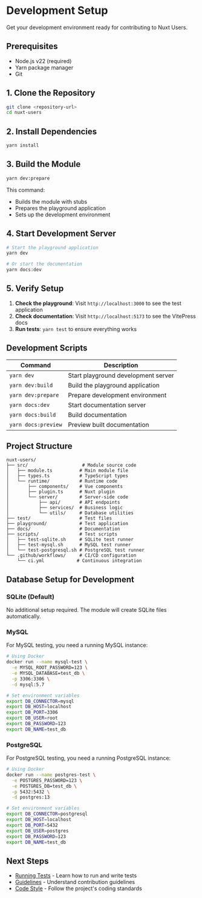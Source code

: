 # Development Setup

Get your development environment ready for contributing to Nuxt Users.

## Prerequisites

- Node.js v22 (required)
- Yarn package manager
- Git

## 1. Clone the Repository

```bash
git clone <repository-url>
cd nuxt-users
```

## 2. Install Dependencies

```bash
yarn install
```

## 3. Build the Module

```bash
yarn dev:prepare
```

This command:
- Builds the module with stubs
- Prepares the playground application
- Sets up the development environment

## 4. Start Development Server

```bash
# Start the playground application
yarn dev

# Or start the documentation
yarn docs:dev
```

## 5. Verify Setup

1. **Check the playground**: Visit `http://localhost:3000` to see the test application
2. **Check documentation**: Visit `http://localhost:5173` to see the VitePress docs
3. **Run tests**: `yarn test` to ensure everything works

## Development Scripts

| Command | Description |
|---------|-------------|
| `yarn dev` | Start playground development server |
| `yarn dev:build` | Build the playground application |
| `yarn dev:prepare` | Prepare development environment |
| `yarn docs:dev` | Start documentation server |
| `yarn docs:build` | Build documentation |
| `yarn docs:preview` | Preview built documentation |

## Project Structure

```
nuxt-users/
├── src/                    # Module source code
│   ├── module.ts          # Main module file
│   ├── types.ts           # TypeScript types
│   └── runtime/           # Runtime code
│       ├── components/    # Vue components
│       ├── plugin.ts      # Nuxt plugin
│       └── server/        # Server-side code
│           ├── api/       # API endpoints
│           ├── services/  # Business logic
│           └── utils/     # Database utilities
├── test/                  # Test files
├── playground/            # Test application
├── docs/                  # Documentation
├── scripts/               # Test scripts
│   ├── test-sqlite.sh     # SQLite test runner
│   ├── test-mysql.sh      # MySQL test runner
│   └── test-postgresql.sh # PostgreSQL test runner
└── .github/workflows/     # CI/CD configuration
    └── ci.yml            # Continuous integration
```

## Database Setup for Development

### SQLite (Default)

No additional setup required. The module will create SQLite files automatically.

### MySQL

For MySQL testing, you need a running MySQL instance:

```bash
# Using Docker
docker run --name mysql-test \
  -e MYSQL_ROOT_PASSWORD=123 \
  -e MYSQL_DATABASE=test_db \
  -p 3306:3306 \
  -d mysql:5.7

# Set environment variables
export DB_CONNECTOR=mysql
export DB_HOST=localhost
export DB_PORT=3306
export DB_USER=root
export DB_PASSWORD=123
export DB_NAME=test_db
```

### PostgreSQL

For PostgreSQL testing, you need a running PostgreSQL instance:

```bash
# Using Docker
docker run --name postgres-test \
  -e POSTGRES_PASSWORD=123 \
  -e POSTGRES_DB=test_db \
  -p 5432:5432 \
  -d postgres:13

# Set environment variables
export DB_CONNECTOR=postgresql
export DB_HOST=localhost
export DB_PORT=5432
export DB_USER=postgres
export DB_PASSWORD=123
export DB_NAME=test_db
```

## Next Steps

- [Running Tests](/contributing/running-tests) - Learn how to run and write tests
- [Guidelines](/contributing/guidelines) - Understand contribution guidelines
- [Code Style](/contributing/code-style) - Follow the project's coding standards 